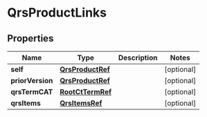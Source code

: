 

# QrsProductLinks

## Properties

Name | Type | Description | Notes
------------ | ------------- | ------------- | -------------
**self** | [**QrsProductRef**](QrsProductRef.md) |  |  [optional]
**priorVersion** | [**QrsProductRef**](QrsProductRef.md) |  |  [optional]
**qrsTermCAT** | [**RootCtTermRef**](RootCtTermRef.md) |  |  [optional]
**qrsItems** | [**QrsItemsRef**](QrsItemsRef.md) |  |  [optional]




